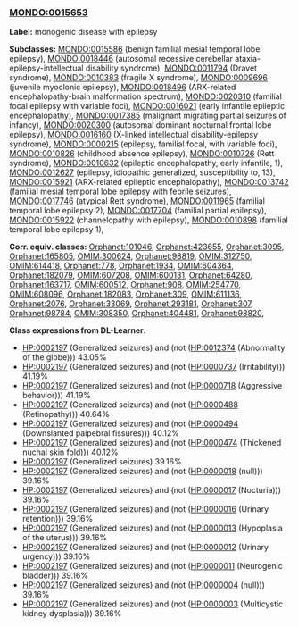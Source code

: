 
### [MONDO:0015653](http://purl.obolibrary.org/obo/MONDO_0015653)
**Label:** monogenic disease with epilepsy

**Subclasses:** [MONDO:0015586](http://purl.obolibrary.org/obo/MONDO_0015586) (benign familial mesial temporal lobe epilepsy), [MONDO:0018446](http://purl.obolibrary.org/obo/MONDO_0018446) (autosomal recessive cerebellar ataxia-epilepsy-intellectual disability syndrome), [MONDO:0011794](http://purl.obolibrary.org/obo/MONDO_0011794) (Dravet syndrome), [MONDO:0010383](http://purl.obolibrary.org/obo/MONDO_0010383) (fragile X syndrome), [MONDO:0009696](http://purl.obolibrary.org/obo/MONDO_0009696) (juvenile myoclonic epilepsy), [MONDO:0018496](http://purl.obolibrary.org/obo/MONDO_0018496) (ARX-related encephalopathy-brain malformation spectrum), [MONDO:0020310](http://purl.obolibrary.org/obo/MONDO_0020310) (familial focal epilepsy with variable foci), [MONDO:0016021](http://purl.obolibrary.org/obo/MONDO_0016021) (early infantile epileptic encephalopathy), [MONDO:0017385](http://purl.obolibrary.org/obo/MONDO_0017385) (malignant migrating partial seizures of infancy), [MONDO:0020300](http://purl.obolibrary.org/obo/MONDO_0020300) (autosomal dominant nocturnal frontal lobe epilepsy), [MONDO:0016160](http://purl.obolibrary.org/obo/MONDO_0016160) (X-linked intellectual disability-epilepsy syndrome), [MONDO:0000215](http://purl.obolibrary.org/obo/MONDO_0000215) (epilepsy, familial focal, with variable foci), [MONDO:0010826](http://purl.obolibrary.org/obo/MONDO_0010826) (childhood absence epilepsy), [MONDO:0010726](http://purl.obolibrary.org/obo/MONDO_0010726) (Rett syndrome), [MONDO:0010632](http://purl.obolibrary.org/obo/MONDO_0010632) (epileptic encephalopathy, early infantile, 1), [MONDO:0012627](http://purl.obolibrary.org/obo/MONDO_0012627) (epilepsy, idiopathic generalized, susceptibility to, 13), [MONDO:0015921](http://purl.obolibrary.org/obo/MONDO_0015921) (ARX-related epileptic encephalopathy), [MONDO:0013742](http://purl.obolibrary.org/obo/MONDO_0013742) (familial mesial temporal lobe epilepsy with febrile seizures), [MONDO:0017746](http://purl.obolibrary.org/obo/MONDO_0017746) (atypical Rett syndrome), [MONDO:0011965](http://purl.obolibrary.org/obo/MONDO_0011965) (familial temporal lobe epilepsy 2), [MONDO:0017704](http://purl.obolibrary.org/obo/MONDO_0017704) (familial partial epilepsy), [MONDO:0015922](http://purl.obolibrary.org/obo/MONDO_0015922) (channelopathy with epilepsy), [MONDO:0010898](http://purl.obolibrary.org/obo/MONDO_0010898) (familial temporal lobe epilepsy 1), 

**Corr. equiv. classes:** [Orphanet:101046](http://www.orpha.net/ORDO/Orphanet_101046), [Orphanet:423655](http://www.orpha.net/ORDO/Orphanet_423655), [Orphanet:3095](http://www.orpha.net/ORDO/Orphanet_3095), [Orphanet:165805](http://www.orpha.net/ORDO/Orphanet_165805), [OMIM:300624](http://purl.obolibrary.org/obo/OMIM_300624), [Orphanet:98819](http://www.orpha.net/ORDO/Orphanet_98819), [OMIM:312750](http://purl.obolibrary.org/obo/OMIM_312750), [OMIM:614418](http://purl.obolibrary.org/obo/OMIM_614418), [Orphanet:778](http://www.orpha.net/ORDO/Orphanet_778), [Orphanet:1934](http://www.orpha.net/ORDO/Orphanet_1934), [OMIM:604364](http://purl.obolibrary.org/obo/OMIM_604364), [Orphanet:182079](http://www.orpha.net/ORDO/Orphanet_182079), [OMIM:607208](http://purl.obolibrary.org/obo/OMIM_607208), [OMIM:600131](http://purl.obolibrary.org/obo/OMIM_600131), [Orphanet:64280](http://www.orpha.net/ORDO/Orphanet_64280), [Orphanet:163717](http://www.orpha.net/ORDO/Orphanet_163717), [OMIM:600512](http://purl.obolibrary.org/obo/OMIM_600512), [Orphanet:908](http://www.orpha.net/ORDO/Orphanet_908), [OMIM:254770](http://purl.obolibrary.org/obo/OMIM_254770), [OMIM:608096](http://purl.obolibrary.org/obo/OMIM_608096), [Orphanet:182083](http://www.orpha.net/ORDO/Orphanet_182083), [Orphanet:309](http://www.orpha.net/ORDO/Orphanet_309), [OMIM:611136](http://purl.obolibrary.org/obo/OMIM_611136), [Orphanet:2076](http://www.orpha.net/ORDO/Orphanet_2076), [Orphanet:33069](http://www.orpha.net/ORDO/Orphanet_33069), [Orphanet:293181](http://www.orpha.net/ORDO/Orphanet_293181), [Orphanet:307](http://www.orpha.net/ORDO/Orphanet_307), [Orphanet:98784](http://www.orpha.net/ORDO/Orphanet_98784), [OMIM:308350](http://purl.obolibrary.org/obo/OMIM_308350), [Orphanet:404481](http://www.orpha.net/ORDO/Orphanet_404481), [Orphanet:98820](http://www.orpha.net/ORDO/Orphanet_98820), 

**Class expressions from DL-Learner:**

- [HP:0002197](http://purl.obolibrary.org/obo/HP_0002197) (Generalized seizures) and (not ([HP:0012374](http://purl.obolibrary.org/obo/HP_0012374) (Abnormality of the globe))) 43.05%
- [HP:0002197](http://purl.obolibrary.org/obo/HP_0002197) (Generalized seizures) and (not ([HP:0000737](http://purl.obolibrary.org/obo/HP_0000737) (Irritability))) 41.19%
- [HP:0002197](http://purl.obolibrary.org/obo/HP_0002197) (Generalized seizures) and (not ([HP:0000718](http://purl.obolibrary.org/obo/HP_0000718) (Aggressive behavior))) 41.19%
- [HP:0002197](http://purl.obolibrary.org/obo/HP_0002197) (Generalized seizures) and (not ([HP:0000488](http://purl.obolibrary.org/obo/HP_0000488) (Retinopathy))) 40.64%
- [HP:0002197](http://purl.obolibrary.org/obo/HP_0002197) (Generalized seizures) and (not ([HP:0000494](http://purl.obolibrary.org/obo/HP_0000494) (Downslanted palpebral fissures))) 40.12%
- [HP:0002197](http://purl.obolibrary.org/obo/HP_0002197) (Generalized seizures) and (not ([HP:0000474](http://purl.obolibrary.org/obo/HP_0000474) (Thickened nuchal skin fold))) 40.12%
- [HP:0002197](http://purl.obolibrary.org/obo/HP_0002197) (Generalized seizures) 39.16%
- [HP:0002197](http://purl.obolibrary.org/obo/HP_0002197) (Generalized seizures) and (not ([HP:0000018](http://purl.obolibrary.org/obo/HP_0000018) (null))) 39.16%
- [HP:0002197](http://purl.obolibrary.org/obo/HP_0002197) (Generalized seizures) and (not ([HP:0000017](http://purl.obolibrary.org/obo/HP_0000017) (Nocturia))) 39.16%
- [HP:0002197](http://purl.obolibrary.org/obo/HP_0002197) (Generalized seizures) and (not ([HP:0000016](http://purl.obolibrary.org/obo/HP_0000016) (Urinary retention))) 39.16%
- [HP:0002197](http://purl.obolibrary.org/obo/HP_0002197) (Generalized seizures) and (not ([HP:0000013](http://purl.obolibrary.org/obo/HP_0000013) (Hypoplasia of the uterus))) 39.16%
- [HP:0002197](http://purl.obolibrary.org/obo/HP_0002197) (Generalized seizures) and (not ([HP:0000012](http://purl.obolibrary.org/obo/HP_0000012) (Urinary urgency))) 39.16%
- [HP:0002197](http://purl.obolibrary.org/obo/HP_0002197) (Generalized seizures) and (not ([HP:0000011](http://purl.obolibrary.org/obo/HP_0000011) (Neurogenic bladder))) 39.16%
- [HP:0002197](http://purl.obolibrary.org/obo/HP_0002197) (Generalized seizures) and (not ([HP:0000004](http://purl.obolibrary.org/obo/HP_0000004) (null))) 39.16%
- [HP:0002197](http://purl.obolibrary.org/obo/HP_0002197) (Generalized seizures) and (not ([HP:0000003](http://purl.obolibrary.org/obo/HP_0000003) (Multicystic kidney dysplasia))) 39.16%


